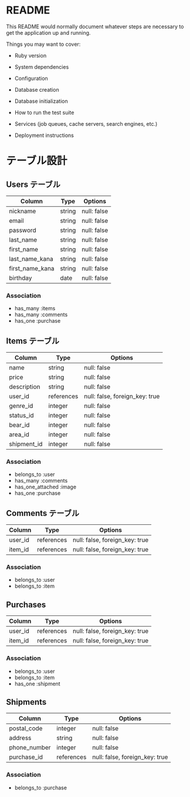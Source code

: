 # README

This README would normally document whatever steps are necessary to get the
application up and running.

Things you may want to cover:

* Ruby version

* System dependencies

* Configuration

* Database creation

* Database initialization

* How to run the test suite

* Services (job queues, cache servers, search engines, etc.)

* Deployment instructions


# テーブル設計

## Users テーブル

| Column          | Type   | Options     |
| --------------- | ------ | ----------- |
| nickname        | string | null: false |
| email           | string | null: false |
| password        | string | null: false |
| last_name       | string | null: false |
| first_name      | string | null: false |
| last_name_kana  | string | null: false |
| first_name_kana | string | null: false |
| birthday        | date   | null: false |

### Association

- has_many :items
- has_many :comments
- has_one  :purchase

## Items テーブル

| Column      | Type    | Options     |
| ----------- | ------- | ----------- |
| name        | string  | null: false |
| price       | string  | null: false |
| description | string  | null: false |
| user_id     | references | null: false, foreign_key: true |
| genre_id    | integer | null: false |
| status_id   | integer | null: false |
| bear_id     | integer | null: false |
| area_id     | integer | null: false |
| shipment_id | integer | null: false |

### Association

- belongs_to :user
- has_many :comments
- has_one_attached :image
- has_one :purchase

## Comments テーブル

| Column   | Type        | Options                        |
| -------- | ----------- | ------------------------------ |
| user_id  | references  | null: false, foreign_key: true |
| item_id  | references  | null: false, foreign_key: true |

### Association

- belongs_to :user
- belongs_to :item

## Purchases

| Column   | Type        | Options                        |
| -------- | ----------- | ------------------------------ |
| user_id  | references  | null: false, foreign_key: true |
| item_id  | references  | null: false, foreign_key: true |

### Association

- belongs_to :user
- belongs_to :item
- has_one :shipment

## Shipments

| Column       | Type    | Options     |
| ------------ | ------- | ----------- |
| postal_code  | integer | null: false |
| address      | string  | null: false |
| phone_number | integer | null: false |
| purchase_id  | references | null: false, foreign_key: true |

### Association

- belongs_to :purchase

